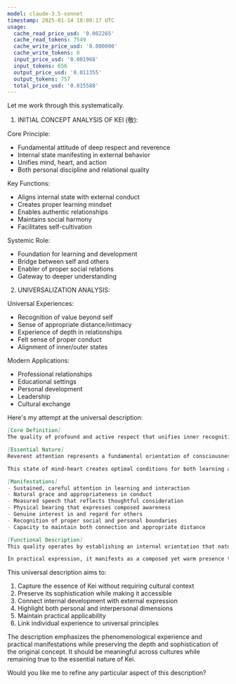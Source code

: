 ```yaml
---
model: claude-3.5-sonnet
timestamp: 2025-01-14 18:00:17 UTC
usage:
  cache_read_price_usd: '0.002265'
  cache_read_tokens: 7549
  cache_write_price_usd: '0.000000'
  cache_write_tokens: 0
  input_price_usd: '0.001968'
  input_tokens: 656
  output_price_usd: '0.011355'
  output_tokens: 757
  total_price_usd: '0.015588'
---
```


Let me work through this systematically.

1. INITIAL CONCEPT ANALYSIS OF KEI (敬):

Core Principle:
- Fundamental attitude of deep respect and reverence
- Internal state manifesting in external behavior
- Unifies mind, heart, and action
- Both personal discipline and relational quality

Key Functions:
- Aligns internal state with external conduct
- Creates proper learning mindset
- Enables authentic relationships
- Maintains social harmony
- Facilitates self-cultivation

Systemic Role:
- Foundation for learning and development
- Bridge between self and others
- Enabler of proper social relations
- Gateway to deeper understanding

2. UNIVERSALIZATION ANALYSIS:

Universal Experiences:
- Recognition of value beyond self
- Sense of appropriate distance/intimacy
- Experience of depth in relationships
- Felt sense of proper conduct
- Alignment of inner/outer states

Modern Applications:
- Professional relationships
- Educational settings
- Personal development
- Leadership
- Cultural exchange

Here's my attempt at the universal description:

```markdown
[Core Definition]
The quality of profound and active respect that unifies inner recognition of value with outer expression of regard. It manifests as a sustained attitude of reverent attention that elevates both self and other, creating space for genuine connection and growth while maintaining appropriate relationship dynamics.

[Essential Nature]
Reverent attention represents a fundamental orientation of consciousness that recognizes and responds to inherent value - in people, activities, or principles. Unlike simple politeness or formal respect, it embodies a deep internal recognition that naturally shapes external behavior. This quality combines careful attention, genuine regard, and appropriate response into a single unified state.

This state of mind-heart creates optimal conditions for both learning and relationship development by establishing proper distance while enabling authentic connection. It maintains boundaries without creating barriers, and acknowledges hierarchy without diminishing human dignity.

[Manifestations]
- Sustained, careful attention in learning and interaction
- Natural grace and appropriateness in conduct
- Measured speech that reflects thoughtful consideration
- Physical bearing that expresses composed awareness
- Genuine interest in and regard for others
- Recognition of proper social and personal boundaries
- Capacity to maintain both connection and appropriate distance

[Functional Description]
This quality operates by establishing an internal orientation that naturally aligns thought, feeling, and action. When fully developed, it creates a state of sustained mindful presence that automatically recognizes and responds to the inherent value in people, principles, and practices. This alignment generates natural dignity in behavior without artificial formality.

In practical expression, it manifests as a composed yet warm presence that puts others at ease while maintaining appropriate boundaries. This quality enables deep learning through careful attention, supports authentic relationships through genuine regard, and facilitates social harmony through natural appropriateness. It serves as a foundation for both personal development and social cohesion.
```

This universal description aims to:
1. Capture the essence of Kei without requiring cultural context
2. Preserve its sophistication while making it accessible
3. Connect internal development with external expression
4. Highlight both personal and interpersonal dimensions
5. Maintain practical applicability
6. Link individual experience to universal principles

The description emphasizes the phenomenological experience and practical manifestations while preserving the depth and sophistication of the original concept. It should be meaningful across cultures while remaining true to the essential nature of Kei.

Would you like me to refine any particular aspect of this description?